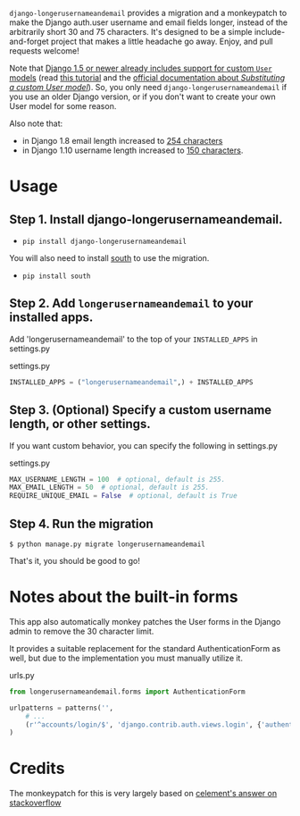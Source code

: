 `django-longerusernameandemail` provides a migration and a monkeypatch to make the Django auth.user username and email fields longer, instead of the arbitrarily short 30 and 75 characters. It's designed to be a simple include-and-forget project that makes a little headache go away.  Enjoy, and pull requests welcome!

Note that [Django 1.5 or newer already includes support for custom `User` models][releasenotes15] (read [this tutorial][tutorial] and the [official documentation about *Substituting a custom User model*][documentation15]). So, you only need `django-longerusernameandemail` if you use an older Django version, or if you don't want to create your own User model for some reason.

Also note that:

* in Django 1.8 email length increased to [254 characters][ticket20631]
* in Django 1.10 username length increased to [150 characters][ticket20846].

[tutorial]: http://procrastinatingdev.com/django/using-configurable-user-models-in-django-1-5/
[releasenotes15]: https://docs.djangoproject.com/en/dev/releases/1.5/#configurable-user-model
[documentation15]: https://docs.djangoproject.com/en/dev/topics/auth/customizing/#auth-custom-user
[ticket20631]: https://code.djangoproject.com/ticket/20631
[ticket20846]: https://code.djangoproject.com/ticket/20846


Usage
=====
Step 1. Install django-longerusernameandemail. 
-------------------------------------

- `pip install django-longerusernameandemail` 

You will also need to install [south]() to use the migration. 

- `pip install south` 


Step 2. Add `longerusernameandemail` to your installed apps.
-------------------------
Add 'longerusernameandemail' to the top of your `INSTALLED_APPS` in settings.py

settings.py

```python
INSTALLED_APPS = ("longerusernameandemail",) + INSTALLED_APPS
```

Step 3. (Optional) Specify a custom username length, or other settings.
-----------------------------------------------------------------------
If you want custom behavior, you can specify the following in settings.py

settings.py

```python
MAX_USERNAME_LENGTH = 100  # optional, default is 255.
MAX_EMAIL_LENGTH = 50  # optional, default is 255.
REQUIRE_UNIQUE_EMAIL = False  # optional, default is True
```



Step 4. Run the migration
------------------------------------------------
```
$ python manage.py migrate longerusernameandemail
```

That's it, you should be good to go!


Notes about the built-in forms
==============================
This app also automatically monkey patches the User forms in the Django admin to remove the 30 character limit.

It provides a suitable replacement for the standard AuthenticationForm as well, but due to the implementation you must manually utilize it.

urls.py

```python
from longerusernameandemail.forms import AuthenticationForm

urlpatterns = patterns('',
    # ...
    (r'^accounts/login/$', 'django.contrib.auth.views.login', {'authentication_form': AuthenticationForm}),
)
```

Credits
=======

The monkeypatch for this is very largely based on [celement's answer on stackoverflow][so]

[so]: http://stackoverflow.com/questions/2610088/can-djangos-auth-user-username-be-varchar75-how-could-that-be-done
